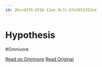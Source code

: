 ```yaml
---
id: 2bccd3f8-df1b-11ee-9c7c-87e3651352ee
---
```


# Hypothesis
#Omnivore

[Read on Omnivore](https://omnivore.app/me/hypothesis-18e2a0313ac)
[Read Original](https://hypothes.is/a/gs5QNN8ZEe6avxeh7uYX_Q)

